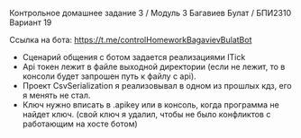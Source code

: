 ﻿Контрольное домашнее задание 3 / Модуль 3
Багавиев Булат / БПИ2310
Вариант 19

Ссылка на бота: https://t.me/controlHomeworkBagavievBulatBot

- Сценарий общения с ботом задается реализациями ITick<TData>
- Api токен лежит в файле выходной директории (если не лежит, то в консоли будет запрошен путь к файлу с api).
- Проект CsvSerialization я реализовывал в одном из прошлых кдз, его я менять не стал.
- Ключ нужно вписать в .apikey или в консоль, когда программа не найдет ключ. (свой ключ я удалил, чтобы не было конфликтов с работающим на хосте ботом)